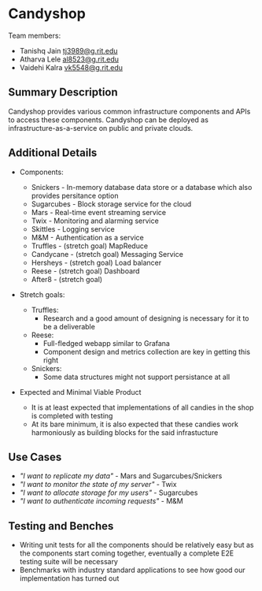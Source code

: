 # Candyshop

Team members:

- Tanishq Jain <tj3989@g.rit.edu>
- Atharva Lele <al8523@g.rit.edu>
- Vaidehi Kalra <vk5548@g.rit.edu>

## Summary Description

Candyshop provides various common infrastructure components and APIs to access
these components. Candyshop can be deployed as infrastructure-as-a-service on
public and private clouds.

## Additional Details
  
- Components:
  - Snickers - In-memory database data store or a database which also
               provides persitance option
  - Sugarcubes - Block storage service for the cloud
  - Mars - Real-time event streaming service
  - Twix - Monitoring and alarming service
  - Skittles - Logging service
  - M&M - Authentication as a service
  - Truffles - (stretch goal) MapReduce
  - Candycane - (stretch goal) Messaging Service
  - Hersheys - (stretch goal) Load balancer
  - Reese - (stretch goal) Dashboard
  - After8 - (stretch goal)

- Stretch goals:
  - Truffles:
    - Research and a good amount of designing is necessary for it to be a
      deliverable
  - Reese:
    - Full-fledged webapp similar to Grafana
    - Component design and metrics collection are key in getting this right
  - Snickers:
    - Some data structures might not support persistance at all
  
- Expected and Minimal Viable Product
  - It is at least expected that implementations of all candies in the shop is
    completed with testing
  - At its bare minimum, it is also expected that these candies work
    harmoniously as building blocks for the said infrastucture

## Use Cases
  - *"I want to replicate my data"* - Mars and Sugarcubes/Snickers  
  - *"I want to monitor the state of my server"* - Twix  
  - *"I want to allocate storage for my users"* - Sugarcubes  
  - *"I want to authenticate incoming requests"* - M&M  

## Testing and Benches
  - Writing unit tests for all the components should be relatively easy but as
    the components start coming together, eventually a complete E2E testing
    suite will be necessary
  - Benchmarks with industry standard applications to see how good our
    implementation has turned out